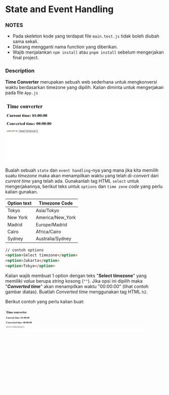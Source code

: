 # State and Event Handling

### NOTES

- Pada skeleton kode yang terdapat file `main.test.js` tidak boleh diubah sama sekali.
- Dilarang mengganti nama function yang diberikan.
- Wajib menjalankan `npm install` atau `pnpm install` sebelum mengerjakan final project.

### Description

**Time Converter** merupakan sebuah web sederhana untuk mengkonversi waktu berdasarkan timezone yang dipilih. Kalian diminta untuk mengerjakan pada file `App.js`

![time-converter](./assets/time-converter.png)

Bualah sebuah `state` dan `event handling`-nya yang mana jika kita memilih suatu _timezone_ maka akan menampilkan waktu yang telah di-_convert_ dari _current time_ yang telah ada. Gunakanlah tag HTML `select` untuk mengerjakannya, berikut teks untuk `options` dan `time zone` _code_ yang perlu kalian gunakan.

| Option text | Timezone Code    |
| ----------- | ---------------- |
| Tokyo       | Asia/Tokyo       |
| New York    | America/New_York |
| Madrid      | Europe/Madrid    |
| Cairo       | Africa/Cairo     |
| Sydney      | Australia/Sydney |

```html
// contoh options
<option>Select timezone</option>
<option>Jakarta</option>
<option>Tokyo</option>
```

Kalian wajib membuat 1 option dengan teks "**Select timezone**" yang memiliki _value_ berupa _string_ kosong (`""`). Jika opsi ini dipilih maka "**_Converted time_**" akan menampilkan waktu "00:00:00" (lihat contoh gambar diatas). Buatlah _Converted time_ menggunakan tag HTML `h2`.

Berikut contoh yang perlu kalian buat:

![time-converter](./assets/time-converter.gif)